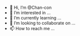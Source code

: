- 👋 Hi, I’m @Chan-con
- 👀 I’m interested in ...
- 🌱 I’m currently learning ...
- 💞️ I’m looking to collaborate on ...
- 📫 How to reach me ...

<!---
Chan-con/Chan-con is a ✨ special ✨ repository because its `README.md` (this file) appears on your GitHub profile.
You can click the Preview link to take a look at your changes.
--->
